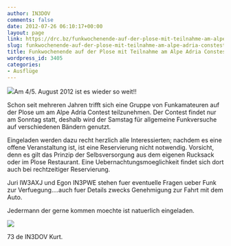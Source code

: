 ```yaml
---
author: IN3DOV
comments: false
date: 2012-07-26 06:10:17+00:00
layout: page
link: https://drc.bz/funkwochenende-auf-der-plose-mit-teilnahme-am-alpe-adria-constest/
slug: funkwochenende-auf-der-plose-mit-teilnahme-am-alpe-adria-constest
title: Funkwochenende auf der Plose mit Teilnahme am Alpe Adria Constest
wordpress_id: 3405
categories:
- Ausflüge
---
```


![](https://drc.bz/wp-content/uploads/2010/07/plose11.jpg)Am 4/5. August 2012 ist es wieder so weit!!


Schon seit mehreren Jahren trifft sich eine Gruppe von Funkamateuren auf der Plose um am Alpe Adria Contest teilzunehmen. Der Contest findet nur am Sonntag statt, deshalb wird der Samstag für allgemeine Funkversuche auf verschiedenen Bändern genutzt.




Eingeladen werden dazu recht herzlich alle Interessierten; nachdem es eine offene Veranstaltung ist, ist eine Reservierung nicht notwendig. Vorsicht, denn es gilt das Prinzip der Selbsversorgung aus dem eigenen Rucksack oder im Plose Restaurant. Eine Uebernachtungsmoeglichkeit findet sich dort auch bei rechtzeitiger Reservierung.




Juri IW3AXJ und Egon IN3PWE stehen fuer eventuelle Fragen ueber Funk zur Verfuegung....auch fuer Details zwecks Genehmigung zur Fahrt mit dem Auto.




Jedermann der gerne kommen moechte ist natuerlich eingeladen.


![](https://drc.bz/wp-content/uploads/2010/07/plose21.jpg)

73 de IN3DOV Kurt.
